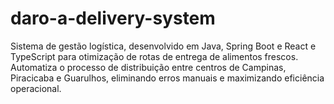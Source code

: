 # daro-a-delivery-system
Sistema de gestão logística,  desenvolvido em Java, Spring Boot e React e TypeScript para otimização de rotas de entrega de alimentos frescos.   Automatiza o processo de distribuição entre centros de Campinas, Piracicaba e Guarulhos, eliminando erros manuais e maximizando eficiência operacional.
